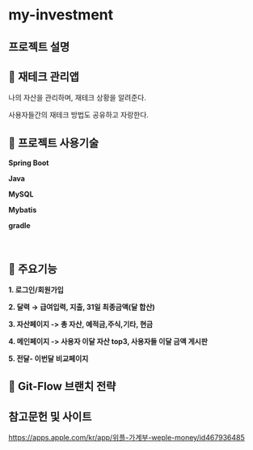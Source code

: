 # my-investment

## 프로젝트 설명

## 🌟 재테크 관리앱 
나의 자산을 관리하며, 재테크 상황을 알려준다.

사용자들간의 재테크 방법도 공유하고 자랑한다.


## 🌟 프로젝트 사용기술
**Spring Boot**

**Java**

**MySQL**

**Mybatis**

**gradle**

<br>


## 🌟 주요기능
**1. 로그인/회원가입**

**2. 달력 → 급여입력, 지출, 31일 최종금액(달 합산)**

**3. 자산페이지 -> 총 자산, 예적금,주식,기타, 현금**

**4. 메인페이지 -> 사용자 이달 자산 top3, 사용자들 이달 금액 게시판**

**5. 전달- 이번달 비교페이지**


## 🌟 Git-Flow 브랜치 전략


## 참고문헌 및 사이트
https://apps.apple.com/kr/app/위플-가계부-weple-money/id467936485


